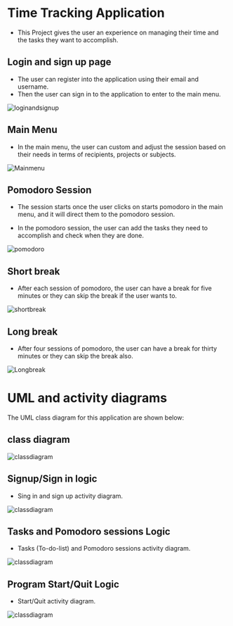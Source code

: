 # Time Tracking Application
* This Project gives the user an experience on managing their time and the tasks they want to accomplish. 


## Login and sign up page


* The user can register into the application using their email and username.
* Then the user can sign in to the application to enter to the main menu.

![loginandsignup](UI/UIScreenshots/01-Login.png)


## Main Menu

* In the main menu, the user can custom and adjust the session based on their needs in terms of recipients, projects or subjects. 

![Mainmenu](UI/UIScreenshots/02-MainMenu.png)

## Pomodoro Session

* The session starts once the user clicks on starts pomodoro in the main menu, and it will direct them to the pomodoro session.

* In the pomodoro session, the user can add the tasks they need to accomplish and check when they are done.

![pomodoro](UI/UIScreenshots/03-Pomodoro.png)

## Short break

* After each session of pomodoro, the user can have a break for five minutes or they can skip the break if the user wants to. 


![shortbreak](UI/UIScreenshots/04-shortbreak.png)


## Long break

* After four sessions of pomodoro, the user can have a break for thirty minutes or they can skip the break also. 

![Longbreak](UI/UIScreenshots/05-longbreak.png)



# UML and activity diagrams

The UML class diagram for this application are shown below: 

## class diagram

![classdiagram](UML_diagrams/class_diagram.jpg)


## Signup/Sign in logic


* Sing in and sign up activity diagram.


![classdiagram](UML_diagrams/Signup_login.jpg)

## Tasks and Pomodoro sessions Logic

* Tasks (To-do-list) and Pomodoro sessions activity diagram.

![classdiagram](UML_diagrams/Task_and_pomodoro.jpg)

##  Program Start/Quit Logic

* Start/Quit activity diagram.

![classdiagram](UML_diagrams/Task_and_pomodoro.jpg)





